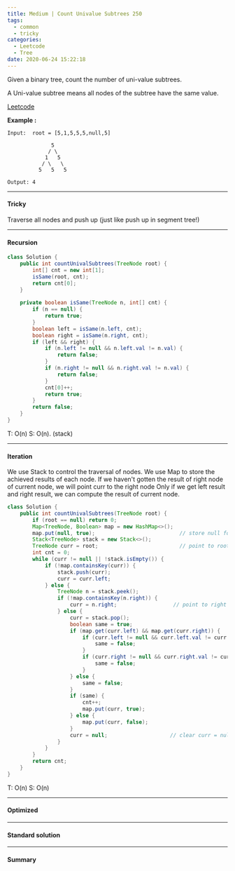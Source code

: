 ```yaml
---
title: Medium | Count Univalue Subtrees 250
tags:
  - common
  - tricky
categories:
  - Leetcode
  - Tree
date: 2020-06-24 15:22:18
---
```


Given a binary tree, count the number of uni-value subtrees.

A Uni-value subtree means all nodes of the subtree have the same value.

[Leetcode](https://leetcode.com/problems/count-univalue-subtrees/)

<!--more-->

**Example :**

```
Input:  root = [5,1,5,5,5,null,5]

              5
             / \
            1   5
           / \   \
          5   5   5

Output: 4
```

---

#### Tricky

Traverse all nodes and push up (just like push up in segment tree!)

---

#### Recursion

```java
class Solution {
    public int countUnivalSubtrees(TreeNode root) {
        int[] cnt = new int[1];
        isSame(root, cnt);
        return cnt[0];
    }
    
    private boolean isSame(TreeNode n, int[] cnt) {
        if (n == null) {
            return true;
        }
        boolean left = isSame(n.left, cnt);
        boolean right = isSame(n.right, cnt);
        if (left && right) {
            if (n.left != null && n.left.val != n.val) {
                return false;
            }   
            if (n.right != null && n.right.val != n.val) {
                return false;
            }
            cnt[0]++;
            return true;
        }
        return false;
    }
}
```

T: O(n)		S: O(n).  (stack)

---

#### Iteration

We use Stack to control the traversal of nodes.
We use Map to store the achieved results of each node.
If we haven't gotten the result of right node of current node, we will point curr to the right node
Only if we get left result and right result, we can compute the result of current node.

```java
class Solution {
    public int countUnivalSubtrees(TreeNode root) {
        if (root == null) return 0;
        Map<TreeNode, Boolean> map = new HashMap<>();
        map.put(null, true);                           // store null for true as result
        Stack<TreeNode> stack = new Stack<>();
        TreeNode curr = root;                          // point to root
        int cnt = 0;
        while (curr != null || !stack.isEmpty()) {
            if (!map.containsKey(curr)) {
                stack.push(curr);
                curr = curr.left;
            } else {
                TreeNode n = stack.peek();
                if (!map.containsKey(n.right)) {
                    curr = n.right;                  // point to right node
                } else {
                    curr = stack.pop();
                    boolean same = true;
                    if (map.get(curr.left) && map.get(curr.right)) {
                        if (curr.left != null && curr.left.val != curr.val) {
                            same = false;
                        }
                        if (curr.right != null && curr.right.val != curr.val) {
                            same = false;
                        }
                    } else {
                        same = false;
                    }
                    if (same) {
                        cnt++;
                        map.put(curr, true);
                    } else {
                        map.put(curr, false);
                    }
                    curr = null;                    // clear curr = null
                }
            }
        }
        return cnt;
    }
}
```

T: O(n)			S: O(n)

---

#### Optimized



---

#### Standard solution  



---

#### Summary 

